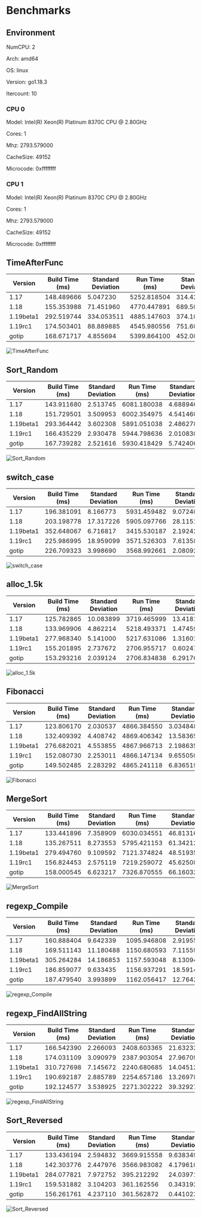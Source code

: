 # Benchmarks

## Environment

NumCPU: 2

Arch: amd64

OS: linux

Version: go1.18.3

Itercount: 10

### CPU 0

Model: Intel(R) Xeon(R) Platinum 8370C CPU @ 2.80GHz

Cores: 1

Mhz: 2793.579000

CacheSize: 49152

Microcode: 0xffffffff

### CPU 1

Model: Intel(R) Xeon(R) Platinum 8370C CPU @ 2.80GHz

Cores: 1

Mhz: 2793.579000

CacheSize: 49152

Microcode: 0xffffffff

## TimeAfterFunc

| Version | Build Time (ms) | Standard Deviation | Run Time (ms) | Standard Deviation |
| ------ | ------ | ------ | ------ | ------ |
| 1.17 | 148.489666 | 5.047230 | 5252.818504 | 314.425052 |
| 1.18 | 155.353988 | 71.451960 | 4770.447891 | 689.508365 |
| 1.19beta1 | 292.519744 | 334.053511 | 4885.147603 | 374.109951 |
| 1.19rc1 | 174.503401 | 88.889885 | 4545.980556 | 751.603849 |
| gotip | 168.671717 | 4.855694 | 5399.864100 | 452.086896 |

![TimeAfterFunc](./TimeAfterFunc__b4a2fe2bf5.png)

## Sort_Random

| Version | Build Time (ms) | Standard Deviation | Run Time (ms) | Standard Deviation |
| ------ | ------ | ------ | ------ | ------ |
| 1.17 | 143.911680 | 2.513745 | 6081.180038 | 4.688946 |
| 1.18 | 151.729501 | 3.509953 | 6002.354975 | 4.541460 |
| 1.19beta1 | 293.364442 | 3.602308 | 5891.051038 | 2.486278 |
| 1.19rc1 | 166.435229 | 2.930478 | 5944.798636 | 2.010830 |
| gotip | 167.739282 | 2.521616 | 5930.418429 | 5.742406 |

![Sort_Random](./Sort_Random__7a0a58c9e3.png)

## switch_case

| Version | Build Time (ms) | Standard Deviation | Run Time (ms) | Standard Deviation |
| ------ | ------ | ------ | ------ | ------ |
| 1.17 | 196.381091 | 8.166773 | 5931.459482 | 9.072405 |
| 1.18 | 203.198778 | 17.317226 | 5905.097766 | 28.115179 |
| 1.19beta1 | 352.648067 | 6.716817 | 3415.530187 | 2.192429 |
| 1.19rc1 | 225.986995 | 18.959099 | 3571.526303 | 7.613585 |
| gotip | 226.709323 | 3.998690 | 3568.992661 | 2.080926 |

![switch_case](./switch_case__725e73000e.png)

## alloc_1.5k

| Version | Build Time (ms) | Standard Deviation | Run Time (ms) | Standard Deviation |
| ------ | ------ | ------ | ------ | ------ |
| 1.17 | 125.782865 | 10.083899 | 3719.465999 | 13.418162 |
| 1.18 | 133.969906 | 4.862214 | 5218.493371 | 1.474593 |
| 1.19beta1 | 277.968340 | 5.141000 | 5217.631086 | 1.316013 |
| 1.19rc1 | 155.201895 | 2.737672 | 2706.955717 | 0.602470 |
| gotip | 153.293216 | 2.039124 | 2706.834838 | 6.291763 |

![alloc_1.5k](./alloc_1.5k__78691b2f49.png)

## Fibonacci

| Version | Build Time (ms) | Standard Deviation | Run Time (ms) | Standard Deviation |
| ------ | ------ | ------ | ------ | ------ |
| 1.17 | 123.806170 | 2.030537 | 4866.384550 | 3.034848 |
| 1.18 | 132.409392 | 4.408742 | 4869.406342 | 13.583656 |
| 1.19beta1 | 276.682021 | 4.553855 | 4867.966713 | 2.198635 |
| 1.19rc1 | 152.080730 | 2.253011 | 4866.147134 | 9.655050 |
| gotip | 149.502485 | 2.283292 | 4865.241118 | 6.836519 |

![Fibonacci](./Fibonacci__016be0f0bc.png)

## MergeSort

| Version | Build Time (ms) | Standard Deviation | Run Time (ms) | Standard Deviation |
| ------ | ------ | ------ | ------ | ------ |
| 1.17 | 133.441896 | 7.358909 | 6030.034551 | 46.813161 |
| 1.18 | 135.267511 | 8.273553 | 5795.421153 | 61.342121 |
| 1.19beta1 | 279.494760 | 9.109592 | 7121.374824 | 48.519352 |
| 1.19rc1 | 156.824453 | 2.575119 | 7219.259072 | 45.625089 |
| gotip | 158.000545 | 6.623217 | 7326.870555 | 66.160327 |

![MergeSort](./MergeSort__619024e898.png)

## regexp_Compile

| Version | Build Time (ms) | Standard Deviation | Run Time (ms) | Standard Deviation |
| ------ | ------ | ------ | ------ | ------ |
| 1.17 | 160.888404 | 9.642339 | 1095.946808 | 2.919555 |
| 1.18 | 169.511143 | 11.180488 | 1150.680593 | 7.115593 |
| 1.19beta1 | 305.264284 | 14.186853 | 1157.593048 | 8.130947 |
| 1.19rc1 | 186.859077 | 9.633435 | 1156.937291 | 18.591440 |
| gotip | 187.479540 | 3.993899 | 1162.056417 | 12.764296 |

![regexp_Compile](./regexp_Compile__b52c0e0ed5.png)

## regexp_FindAllString

| Version | Build Time (ms) | Standard Deviation | Run Time (ms) | Standard Deviation |
| ------ | ------ | ------ | ------ | ------ |
| 1.17 | 166.542390 | 2.266093 | 2408.603365 | 21.632324 |
| 1.18 | 174.031109 | 3.090979 | 2387.903054 | 27.967099 |
| 1.19beta1 | 310.727698 | 7.145672 | 2240.680685 | 14.045129 |
| 1.19rc1 | 190.692187 | 2.885789 | 2254.657186 | 13.269780 |
| gotip | 192.124577 | 3.538925 | 2271.302222 | 39.329275 |

![regexp_FindAllString](./regexp_FindAllString__efbe67306d.png)

## Sort_Reversed

| Version | Build Time (ms) | Standard Deviation | Run Time (ms) | Standard Deviation |
| ------ | ------ | ------ | ------ | ------ |
| 1.17 | 133.436194 | 2.594832 | 3669.915558 | 9.638349 |
| 1.18 | 142.303776 | 2.447976 | 3566.983082 | 4.179610 |
| 1.19beta1 | 284.077821 | 7.972752 | 395.212292 | 24.039716 |
| 1.19rc1 | 159.531882 | 3.104203 | 361.162556 | 0.343192 |
| gotip | 156.261761 | 4.237110 | 361.562872 | 0.441023 |

![Sort_Reversed](./Sort_Reversed__4f239a2e28.png)

